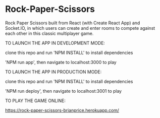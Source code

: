 # Rock-Paper-Scissors
Rock Paper Scissors built from React (with Create React App) and Socket.IO, in which users can create and enter rooms to compete against each other in this classic multiplayer game.

TO LAUNCH THE APP IN DEVELOPMENT MODE:

clone this repo and run 'NPM INSTALL' to install dependencies

'NPM run app', then navigate to localhost:3000 to play

TO LAUNCH THE APP IN PRODUCTION MODE:

clone this repo and run 'NPM INSTALL' to install dependencies

'NPM run deploy', then navigate to localhost:3001 to play

TO PLAY THE GAME ONLINE:

https://rock-paper-scissors-brianprice.herokuapp.com/